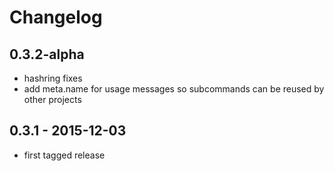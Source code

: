 # Changelog

## 0.3.2-alpha

* hashring fixes
* add meta.name for usage messages so subcommands can be reused by other
  projects

## 0.3.1 - 2015-12-03

* first tagged release
